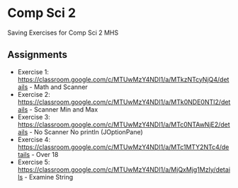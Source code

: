 # Comp Sci 2
Saving Exercises for Comp Sci 2 MHS
## Assignments
- Exercise 1: https://classroom.google.com/c/MTUwMzY4NDI1/a/MTkzNTcyNjQ4/details - Math and Scanner
- Exercise 2: https://classroom.google.com/c/MTUwMzY4NDI1/a/MTk0NDE0NTI2/details - Scanner Min and Max
- Exercise 3: https://classroom.google.com/c/MTUwMzY4NDI1/a/MTc0NTAwNjE2/details - No Scanner No println (JOptionPane)
- Exercise 4: https://classroom.google.com/c/MTUwMzY4NDI1/a/MTc1MTY2NTc4/details - Over 18
- Exercise 5: https://classroom.google.com/c/MTUwMzY4NDI1/a/MjQxMjg1MzIy/details - Examine String
